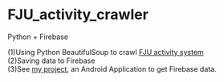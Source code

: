 # FJU_activity_crawler
Python + Firebase

(1)Using Python BeautifulSoup to crawl [FJU activity system](http://activity.dsa.fju.edu.tw/ActivityList.jsp?searchType=searchByContent&&order=1)  
(2)Saving data to Firebase  
(3)See [my project](https://github.com/cckaron/FJU-Hicker), an Android Application to get Firebase data.   
